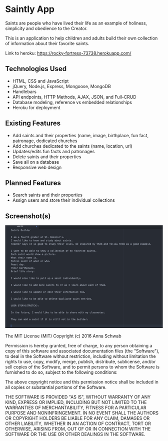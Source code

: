 # Saintly App

Saints are people who have lived their life as an example of holiness, simplicity and obedience to the Creator.

This is an application to help children and adults build their own collection of information about their favorite saints.

Link to heroku: https://rocky-fortress-73738.herokuapp.com/

## Technologies Used

* HTML, CSS and JavaScript
* jQuery, Node.js, Express, Mongoose, MongoDB
* Handlebars
* API endpoints, HTTP Methods,  AJAX, JSON, and Full-CRUD
* Database modeling, reference vs embedded relationships
* Heroku for deployment

## Existing Features

* Add saints and their properties (name, image, birthplace, fun fact, patronage, dedicated churches
* Add churches dedicated to the saints (name, location, url)
* Updates/edits fun facts and patronages
* Delete saints and their properties
* Save all on a database
* Responsive web design

## Planned Features

* Search saints and their properties
* Assign users and store their individual collections

## Screenshot(s)

![picture alt](https://github.com/cloverharvest/saintly/blob/master/public/images/Screen%20Shot%202016-04-11%20at%202.24.25%20PM.png "User Story")


The MIT License (MIT)
Copyright (c) 2016 Anna Schwab

Permission is hereby granted, free of charge, to any person obtaining a copy of this software and associated documentation files (the "Software"), to deal in the Software without restriction, including without limitation the rights to use, copy, modify, merge, publish, distribute, sublicense, and/or sell copies of the Software, and to permit persons to whom the Software is furnished to do so, subject to the following conditions:

The above copyright notice and this permission notice shall be included in all copies or substantial portions of the Software.

THE SOFTWARE IS PROVIDED "AS IS", WITHOUT WARRANTY OF ANY KIND, EXPRESS OR IMPLIED, INCLUDING BUT NOT LIMITED TO THE WARRANTIES OF MERCHANTABILITY, FITNESS FOR A PARTICULAR PURPOSE AND NONINFRINGEMENT. IN NO EVENT SHALL THE AUTHORS OR COPYRIGHT HOLDERS BE LIABLE FOR ANY CLAIM, DAMAGES OR OTHER LIABILITY, WHETHER IN AN ACTION OF CONTRACT, TORT OR OTHERWISE, ARISING FROM, OUT OF OR IN CONNECTION WITH THE SOFTWARE OR THE USE OR OTHER DEALINGS IN THE SOFTWARE.
